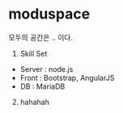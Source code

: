 # moduspace
모두의 공간은 .. 이다.

1. Skill Set
 - Server : node.js
 - Front : Bootstrap, AngularJS
 - DB : MariaDB
 
2. hahahah
